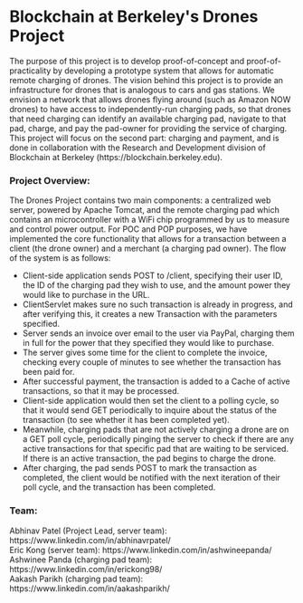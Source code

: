 <h1>Blockchain at Berkeley's Drones Project</h1>
<body>The purpose of this project is to develop proof-of-concept and proof-of-practicality
by developing a prototype system that allows for automatic remote charging of drones.
The vision behind this project is to provide an infrastructure for drones that is
analogous to cars and gas stations. We envision a network that allows drones
flying around (such as Amazon NOW drones) to have access to independently-run charging
pads, so that drones that need charging can identify an available charging pad,
navigate to that pad, charge, and pay the pad-owner for providing the service of charging.
This project will focus on the second part: charging and payment, and is done in collaboration
with the Research and Development division of Blockchain at Berkeley (https://blockchain.berkeley.edu).
</body>


<h3>Project Overview:</h3>
<body>The Drones Project contains two main components: a centralized web server, powered by Apache Tomcat,
and the remote charging pad which contains an microcontroller with a WiFi chip programmed by us to measure and control power output.
For POC and POP purposes, we have implemented the core functionality that allows for a transaction between a
client (the drone owner) and a merchant (a charging pad owner). The flow of the system is as follows:
<ul>
  <li>Client-side application sends POST to /client, specifying their user ID, the ID of the 
  charging pad they wish to use, and the amount power they would like to purchase in the URL.</li>
  <li>ClientServlet makes sure no such transaction is already in progress, and after verifying this,
  it creates a new Transaction with the parameters specified.</li>
  <li>Server sends an invoice over email to the user via PayPal, charging them in full for the power that they
  specified they would like to purchase.</li>
  <li>The server gives some time for the client to complete the invoice, checking every couple of minutes to
  see whether the transaction has been paid for.</li>
  <li>After successful payment, the transaction is added to a Cache of active transactions, so that it may
  be processed.</li>
  <li>Client-side application would then set the client to a polling cycle, so that it would send GET
  periodically to inquire about the status of the transaction (to see whether it has been completed yet).</li>
  <li>Meanwhile, charging pads that are not actively charging a drone are on a GET poll cycle, periodically pinging
  the server to check if there are any active transactions for that specific pad that are waiting to be serviced. If
  there is an active transaction, the pad begins to charge the drone.</li>
  <li>After charging, the pad sends POST to mark the transaction as completed, the client would be notified with
  the next iteration of their poll cycle, and the transaction has been completed.</li>
</ul>


<h3>Team:</h3>
Abhinav Patel (Project Lead, server team): https://www.linkedin.com/in/abhinavrpatel/<br>
Eric Kong (server team): https://www.linkedin.com/in/ashwineepanda/<br>
Ashwinee Panda (charging pad team): https://www.linkedin.com/in/erickong98/<br>
Aakash Parikh (charging pad team): https://www.linkedin.com/in/aakashparikh/<br>
</body>


